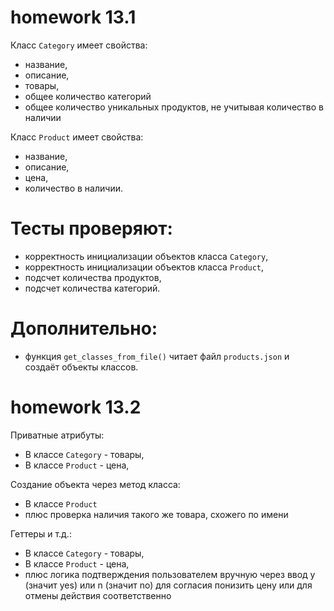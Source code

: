 # homework 13.1

Класс `Category` имеет свойства:

- название,
- описание,
- товары,
- общее количество категорий
- общее количество уникальных продуктов, не учитывая количество в наличии

Класс `Product` имеет свойства:

- название,
- описание,
- цена,
- количество в наличии.



# Тесты проверяют:

- корректность инициализации объектов класса `Category`,
- корректность инициализации объектов класса `Product`,
- подсчет количества продуктов,
- подсчет количества категорий.


# Дополнительно:

- функция `get_classes_from_file()` читает файл `products.json` и создаёт объекты классов.


# homework 13.2

Приватные атрибуты:

- В классе `Category` - товары,
- В классе `Product` - цена,

Создание объекта через метод класса:

- В классе `Product`
- плюс проверка наличия такого же товара, схожего по имени

Геттеры и т.д.:

- В классе `Category` - товары,
- В классе `Product` - цена,
- плюс логика подтверждения пользователем вручную через ввод y  (значит yes) или 
n (значит no) для согласия понизить цену или для отмены действия соответственно


